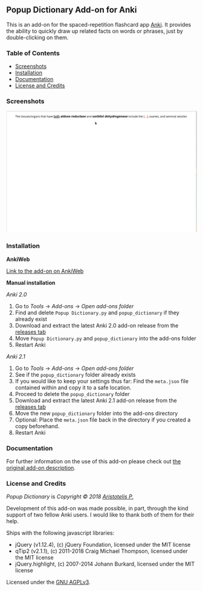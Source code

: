 ## Popup Dictionary Add-on for Anki

This is an add-on for the spaced-repetition flashcard app [Anki](https://apps.ankiweb.net/). It provides the ability to quickly draw up related facts on words or phrases, just by double-clicking on them.

### Table of Contents

<!-- MarkdownTOC -->

- [Screenshots](#screenshots)
- [Installation](#installation)
- [Documentation](#documentation)
- [License and Credits](#license-and-credits)

<!-- /MarkdownTOC -->

### Screenshots

![](screenshots/screencast.gif)

### Installation

**AnkiWeb**

[Link to the add-on on AnkiWeb](https://ankiweb.net/shared/info/not_available_yet)

**Manual installation**

*Anki 2.0*

1. Go to *Tools* -> *Add-ons* -> *Open add-ons folder*
2. Find and delete `Popup Dictionary.py` and `popup_dictionary` if they already exist
3. Download and extract the latest Anki 2.0 add-on release from the [releases tab](https://github.com/Glutanimate/popup-dictionary/releases)
4. Move `Popup Dictionary.py` and `popup_dictionary` into the add-ons folder
5. Restart Anki

*Anki 2.1*

1. Go to *Tools* -> *Add-ons* -> *Open add-ons folder*
2. See if the `popup_dictionary` folder already exists
3. If you would like to keep your settings thus far: Find the `meta.json` file contained within and copy it to a safe location.
4. Proceed to delete  the `popup_dictionary` folder
3. Download and extract the latest Anki 2.1 add-on release from the [releases tab](https://github.com/Glutanimate/popup-dictionary/releases)
4. Move the new `popup_dictionary` folder into the add-ons directory
5. Optional: Place the `meta.json` file back in the directory if you created a copy beforehand.
5. Restart Anki

### Documentation

For further information on the use of this add-on please check out [the original add-on description](docs/description.md).

### License and Credits

*Popup Dictionary* is *Copyright © 2018 [Aristotelis P.](https://glutanimate.com/)*

Development of this add-on was made possible, in part, through the kind support of two fellow Anki users. I would like to thank both of them for their help.

Ships with the following javascript libraries:

- jQuery (v1.12.4), (c) jQuery Foundation, licensed under the MIT license
- qTip2 (v2.1.1), (c) 2011-2018 Craig Michael Thompson, licensed under the MIT license
- jQuery.highlight, (c) 2007-2014 Johann Burkard, licensed under the MIT license

Licensed under the [GNU AGPLv3](https://www.gnu.org/licenses/agpl.html).